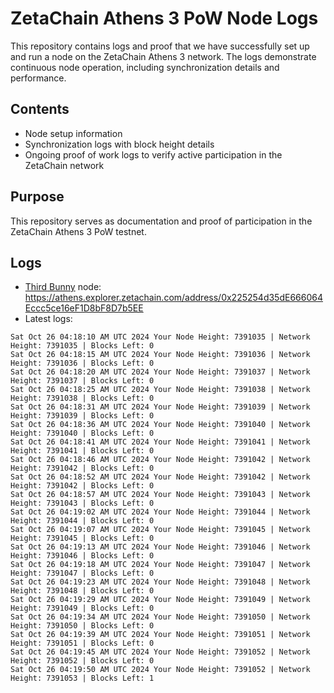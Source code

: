 # ZetaChain Athens 3 PoW Node Logs
This repository contains logs and proof that we have successfully set up and run a node on the ZetaChain Athens 3 network. The logs demonstrate continuous node operation, including synchronization details and performance.

## Contents
- Node setup information
- Synchronization logs with block height details
- Ongoing proof of work logs to verify active participation in the ZetaChain network

## Purpose
This repository serves as documentation and proof of participation in the ZetaChain Athens 3 PoW testnet.

## Logs

- [Third Bunny](https://thirdbunny.xyz/) node: https://athens.explorer.zetachain.com/address/0x225254d35dE666064Eccc5ce16eF1D8bF8D7b5EE
- Latest logs:
```
Sat Oct 26 04:18:10 AM UTC 2024 Your Node Height: 7391035 | Network Height: 7391035 | Blocks Left: 0
Sat Oct 26 04:18:15 AM UTC 2024 Your Node Height: 7391036 | Network Height: 7391036 | Blocks Left: 0
Sat Oct 26 04:18:20 AM UTC 2024 Your Node Height: 7391037 | Network Height: 7391037 | Blocks Left: 0
Sat Oct 26 04:18:25 AM UTC 2024 Your Node Height: 7391038 | Network Height: 7391038 | Blocks Left: 0
Sat Oct 26 04:18:31 AM UTC 2024 Your Node Height: 7391039 | Network Height: 7391039 | Blocks Left: 0
Sat Oct 26 04:18:36 AM UTC 2024 Your Node Height: 7391040 | Network Height: 7391040 | Blocks Left: 0
Sat Oct 26 04:18:41 AM UTC 2024 Your Node Height: 7391041 | Network Height: 7391041 | Blocks Left: 0
Sat Oct 26 04:18:46 AM UTC 2024 Your Node Height: 7391042 | Network Height: 7391042 | Blocks Left: 0
Sat Oct 26 04:18:52 AM UTC 2024 Your Node Height: 7391042 | Network Height: 7391042 | Blocks Left: 0
Sat Oct 26 04:18:57 AM UTC 2024 Your Node Height: 7391043 | Network Height: 7391043 | Blocks Left: 0
Sat Oct 26 04:19:02 AM UTC 2024 Your Node Height: 7391044 | Network Height: 7391044 | Blocks Left: 0
Sat Oct 26 04:19:07 AM UTC 2024 Your Node Height: 7391045 | Network Height: 7391045 | Blocks Left: 0
Sat Oct 26 04:19:13 AM UTC 2024 Your Node Height: 7391046 | Network Height: 7391046 | Blocks Left: 0
Sat Oct 26 04:19:18 AM UTC 2024 Your Node Height: 7391047 | Network Height: 7391047 | Blocks Left: 0
Sat Oct 26 04:19:23 AM UTC 2024 Your Node Height: 7391048 | Network Height: 7391048 | Blocks Left: 0
Sat Oct 26 04:19:29 AM UTC 2024 Your Node Height: 7391049 | Network Height: 7391049 | Blocks Left: 0
Sat Oct 26 04:19:34 AM UTC 2024 Your Node Height: 7391050 | Network Height: 7391050 | Blocks Left: 0
Sat Oct 26 04:19:39 AM UTC 2024 Your Node Height: 7391051 | Network Height: 7391051 | Blocks Left: 0
Sat Oct 26 04:19:45 AM UTC 2024 Your Node Height: 7391052 | Network Height: 7391052 | Blocks Left: 0
Sat Oct 26 04:19:50 AM UTC 2024 Your Node Height: 7391052 | Network Height: 7391053 | Blocks Left: 1
```
